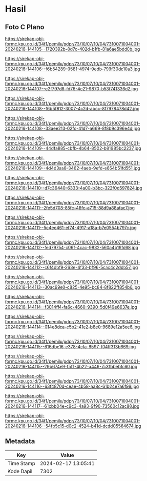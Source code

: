 # Hasil

## Foto C Plano

https://sirekap-obj-formc.kpu.go.id/34f1/pemilu/pdpr/73/10/07/10/04/7310071004001-20240216-144105--1720392b-8d7c-402d-b1fb-81a6ae5bdd0b.jpg

https://sirekap-obj-formc.kpu.go.id/34f1/pemilu/pdpr/73/10/07/10/04/7310071004001-20240216-144106--f6b54289-0581-4974-9edb-799f30dc10a3.jpg

https://sirekap-obj-formc.kpu.go.id/34f1/pemilu/pdpr/73/10/07/10/04/7310071004001-20240216-144107--e2f797d8-fd76-4c21-9870-b53f741336d2.jpg

https://sirekap-obj-formc.kpu.go.id/34f1/pemilu/pdpr/73/10/07/10/04/7310071004001-20240216-144108--f6b5f812-3007-4c2d-abcc-8f7978478d42.jpg

https://sirekap-obj-formc.kpu.go.id/34f1/pemilu/pdpr/73/10/07/10/04/7310071004001-20240216-144108--33aee213-02fc-41d7-a669-8f8b9c396e4d.jpg

https://sirekap-obj-formc.kpu.go.id/34f1/pemilu/pdpr/73/10/07/10/04/7310071004001-20240216-144109--44dfa885-cbfb-4b64-8502-b81985bc2237.jpg

https://sirekap-obj-formc.kpu.go.id/34f1/pemilu/pdpr/73/10/07/10/04/7310071004001-20240216-144109--4d4d3aa6-3462-4aeb-9efd-e654b51fd551.jpg

https://sirekap-obj-formc.kpu.go.id/34f1/pemilu/pdpr/73/10/07/10/04/7310071004001-20240216-144110--d7c36440-6333-4a00-b3bc-322f0d597824.jpg

https://sirekap-obj-formc.kpu.go.id/34f1/pemilu/pdpr/73/10/07/10/04/7310071004001-20240216-144111--2fe5d708-85fc-48fc-a715-88d9a88afac7.jpg

https://sirekap-obj-formc.kpu.go.id/34f1/pemilu/pdpr/73/10/07/10/04/7310071004001-20240216-144111--5c4ee461-ef74-4917-a18a-b7e0554b797c.jpg

https://sirekap-obj-formc.kpu.go.id/34f1/pemilu/pdpr/73/10/07/10/04/7310071004001-20240216-144112--fed79754-c06f-4cac-9832-560a4b19fd68.jpg

https://sirekap-obj-formc.kpu.go.id/34f1/pemilu/pdpr/73/10/07/10/04/7310071004001-20240216-144112--c6f4dbf9-263e-4f33-bf96-5cac4c2ddb57.jpg

https://sirekap-obj-formc.kpu.go.id/34f1/pemilu/pdpr/73/10/07/10/04/7310071004001-20240216-144113--30ac99e0-c825-4e95-bc84-8f822ff854b6.jpg

https://sirekap-obj-formc.kpu.go.id/34f1/pemilu/pdpr/73/10/07/10/04/7310071004001-20240216-144114--f3014ff4-fa6c-4660-9390-5d0f49e6637e.jpg

https://sirekap-obj-formc.kpu.go.id/34f1/pemilu/pdpr/73/10/07/10/04/7310071004001-20240216-144114--014e8dca-c5b2-41e2-b8e0-9689e12a5ee6.jpg

https://sirekap-obj-formc.kpu.go.id/34f1/pemilu/pdpr/73/10/07/10/04/7310071004001-20240216-144115--616dbe16-e378-4cfa-8597-f04ff313b669.jpg

https://sirekap-obj-formc.kpu.go.id/34f1/pemilu/pdpr/73/10/07/10/04/7310071004001-20240216-144115--29b674e9-f5f1-4b22-a449-7c31bbebfc60.jpg

https://sirekap-obj-formc.kpu.go.id/34f1/pemilu/pdpr/73/10/07/10/04/7310071004001-20240216-144116--63f4870d-ceae-4b58-aa8c-61b24e7a6f99.jpg

https://sirekap-obj-formc.kpu.go.id/34f1/pemilu/pdpr/73/10/07/10/04/7310071004001-20240216-144117--61cbb04e-c9c3-4a93-9f90-73560c12ac88.jpg

https://sirekap-obj-formc.kpu.go.id/34f1/pemilu/pdpr/73/10/07/10/04/7310071004001-20240216-144106--54fb5c15-d0c2-4524-b41d-dcdd05564674.jpg


## Metadata

| Key        | Value               |
| ---------- | ------------------- |
| Time Stamp | 2024-02-17 13:05:41 |
| Kode Dapil | 7302                |




